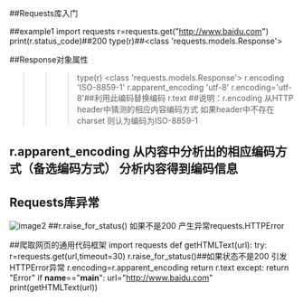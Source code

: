 ##Requests库入门


##example1
import requests
r=requests.get("http://www.baidu.com")
print(r.status_code)##200
type(r)##<class 'requests.models.Response'>

##Response对象属性

>>> type(r)
<class 'requests.models.Response'>
>>> r.encoding
'ISO-8859-1'
>>> r.apparent_encoding
'utf-8'
>>> r.encoding='utf-8'##利用此编码替换编码
>>> r.text
##说明：r.encoding 从HTTP header中猜测的相应内容编码方式 如果header中不存在charset 则认为编码为ISO-8859-1
##     r.apparent_encoding 从内容中分析出的相应编码方式（备选编码方式） 分析内容得到编码信息

## Requests库异常
![image2]()
##r.raise_for_status() 如果不是200 产生异常requests.HTTPError

##爬取网页的通用代码框架
import requests
def getHTMLText(url):
    try:
        r=requests.get(url,timeout=30)
        r.raise_for_status()##如果状态不是200 引发HTTPError异常
        r.encoding=r.apparent_encoding
        return r.text
    except:
        return "Error"
if __name__=="__main__":
    url="http://www.baidu.com"
    print(getHTMLText(url))
